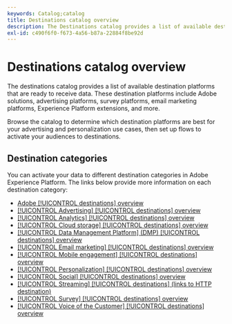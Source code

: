 ```yaml
---
keywords: Catalog;catalog
title: Destinations catalog overview
description: The Destinations catalog provides a list of available destinations that are ready to receive data. These destinations include Adobe solutions, advertising platforms, survey platforms, email marketing platforms, and more.
exl-id: c490f6f0-f673-4a56-b87a-22884f8be92d
---
```

# Destinations catalog overview

The destinations catalog provides a list of available destination platforms that are ready to receive data. These destination platforms include Adobe solutions, advertising platforms, survey platforms, email marketing platforms, Experience Platform extensions, and more. 

Browse the catalog to determine which destination platforms are best for your advertising and personalization use cases, then set up flows to activate your audiences to destinations.

<div id="recs-overview-body-1"></div>
<div id="recs-overview-body-2"></div>
<div id="recs-overview-body-3"></div>
<div id="recs-overview-body-4"></div>
<div id="recs-overview-body-5"></div>
<div id="recs-overview-body-6"></div>

## Destination categories

You can activate your data to different destination categories in Adobe Experience Platform. The links below provide more information on each destination category:

- [Adobe [!UICONTROL destinations] overview](adobe/overview.md)
- [[!UICONTROL Advertising] [!UICONTROL destinations] overview](advertising/overview.md)
- [[!UICONTROL Analytics] [!UICONTROL destinations] overview](analytics/overview.md)
- [[!UICONTROL Cloud storage] [!UICONTROL destinations] overview](cloud-storage/overview.md)
- [[!UICONTROL Data Management Platform] (DMP) [!UICONTROL destinations] overview](data-management/overview.md)
- [[!UICONTROL Email marketing] [!UICONTROL destinations] overview](email-marketing/overview.md)
- [[!UICONTROL Mobile engagement] [!UICONTROL destinations] overview](mobile-engagement/overview.md)
- [[!UICONTROL Personalization] [!UICONTROL destinations] overview](personalization/overview.md)
- [[!UICONTROL Social] [!UICONTROL destinations] overview](social/overview.md)
- [[!UICONTROL Streaming] [!UICONTROL destinations] (links to HTTP destination)](streaming/http-destination.md)
- [[!UICONTROL Survey] [!UICONTROL destinations] overview](survey/overview.md)
- [[!UICONTROL Voice of the Customer] [!UICONTROL destinations] overview](voice/overview.md)